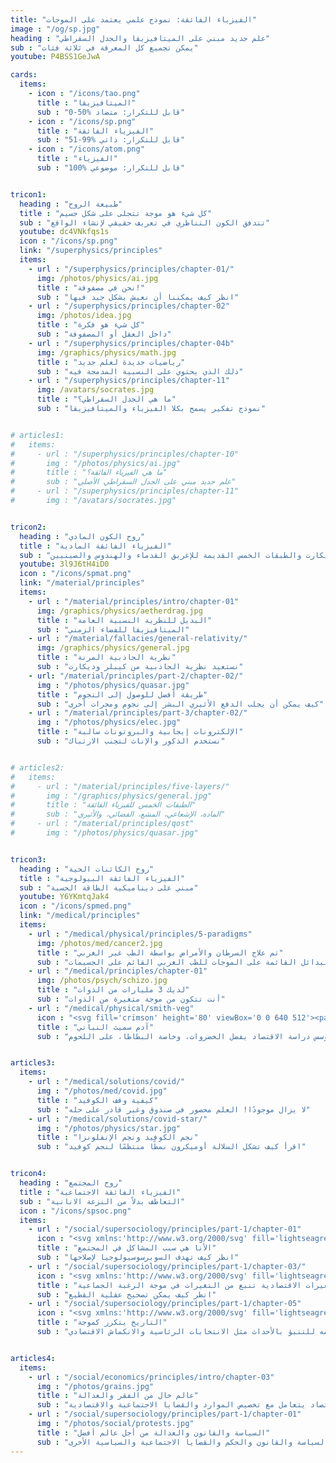 ```yaml
---
title: "الفيزياء الفائقة: نموذج علمي يعتمد على الموجات"
image : "/og/sp.jpg"
heading : "علم جديد مبني على الميتافيزيقا والجدل السقراطي"
sub : "يمكن تجميع كل المعرفة في ثلاثة فئات"
youtube: P4BSS1GeJwA

cards:
  items:
    - icon : "/icons/tao.png"
      title : "الميتافيزيقا"
      sub : "0-50% قابل للتكرار: متضاد"
    - icon : "/icons/sp.png"
      title : "الفيزياء الفائقة"
      sub : "51-99% قابل للتكرار: ذاتي"
    - icon : "/icons/atom.png"
      title : "الفيزياء"
      sub : "100% قابل للتكرار: موضوعي"


tricon1:
  heading : "طبيعة الروح"
  title : "كل شيء هو موجة تتجلى على شكل جسيم"
  sub : "تتدفق الكون التناظري في تعريف حقيقي لإنشاء الواقع"
  youtube: dc4VNkfqs1s  
  icon : "/icons/sp.png"
  link: "/superphysics/principles"
  items:
    - url : "/superphysics/principles/chapter-01/"
      img: /photos/physics/ai.jpg 
      title : "نحن في مصفوفة!"
      sub : "انظر كيف يمكننا أن نعيش بشكل جيد فيها"
    - url : "/superphysics/principles/chapter-02"
      img: /photos/idea.jpg 
      title : "كل شيء هو فكرة"
      sub : "داخل العقل أو المصفوفة"
    - url : "/superphysics/principles/chapter-04b"
      img: /graphics/physics/math.jpg
      title : "رياضيات جديدة لعلم جديد"
      sub : "ذلك الذي يحتوي على النسبية المدمجة فيه"
    - url : "/superphysics/principles/chapter-11"
      img: /avatars/socrates.jpg     
      title : "ما هي الجدل السقراطي؟"
      sub : "نموذج تفكير يسمح بكلا الفيزياء والميتافيزيقا"


# articles1:
#   items:
#     - url : "/superphysics/principles/chapter-10"
#       img : "/photos/physics/ai.jpg" 
#       title : "ما هي الفيزياء الفائقة؟"
#       sub : "علم جديد مبني على الجدل السقراطي الأصلي"
#     - url : "/superphysics/principles/chapter-11"
#       img : "/avatars/socrates.jpg" 


tricon2:
  heading : "روح الكون المادي"
  title : "الفيزياء الفائقة المادية"
  sub : "مبني على أفكار ديكارت والطبقات الخمس القديمة للإغريق القدماء والهندوس والصينيين"
  youtube: 3l9J6tH4iD0
  icon : "/icons/spmat.png"
  link: "/material/principles"
  items:
    - url : "/material/principles/intro/chapter-01"
      img: /graphics/physics/aetherdrag.jpg
      title : "البديل للنظرية النسبية العامة"
      sub : "الميتافيزيقا للفضاء الزمني"
    - url : "/material/fallacies/general-relativity/"
      img: /graphics/physics/general.jpg    
      title : "نظرية الجاذبية المرنة"
      sub : "نستعيد نظرية الجاذبية من كيبلر وديكارت"
    - url: "/material/principles/part-2/chapter-02/"
      img : "/photos/physics/quasar.jpg"
      title : "طريقة أفضل للوصول إلى النجوم"
      sub : "كيف يمكن أن يجلب الدفع الأثيري البشر إلى نجوم ومجرات أخرى"
    - url : "/material/principles/part-3/chapter-02/"
      img : "/photos/physics/elec.jpg"
      title : "الإلكترونات إيجابية والبروتونات سالبة"
      sub : "نستخدم الذكور والإناث لتجنب الارتباك"


# articles2:
#   items:
#     - url : "/material/principles/five-layers/"
#       img : "/graphics/physics/general.jpg" 
#       title : "الطبقات الخمس للفيزياء الفائقة"
#       sub : "المادة، الإشعاعي، المشع، الفضائي، والأثيري"
#     - url : "/material/principles/qost"
#       img : "/photos/physics/quasar.jpg"


tricon3:
  heading : "روح الكائنات الحية"
  title : "الفيزياء الفائقة البيولوجية"
  sub : "مبني على ديناميكية الطاقة الحسية"
  youtube: Y6YKmtqJak4
  icon : "/icons/spmed.png"  
  link: "/medical/principles"
  items:
    - url : "/medical/physical/principles/5-paradigms"
      img: /photos/med/cancer2.jpg
      title : "تم علاج السرطان والأمراض بواسطة الطب غير الغربي"
      sub : "انظر إلى البدائل القائمة على الموجات للطب الغربي القائم على الجسيمات"
    - url : "/medical/principles/chapter-01"
      img: /photos/psych/schizo.jpg 
      title : "لديك 3 مليارات من الذوات"
      sub : "أنت تتكون من موجة متغيرة من الذوات"
    - url : "/medical/physical/smith-veg"
      icon : "<svg fill='crimson' height='80' viewBox='0 0 640 512'><path d='M298.2 156.6c-52.7-25.7-114.5-10.5-150.2 32.8l55.2 55.2c6.3 6.3 6.3 16.4 0 22.6-3.1 3.1-7.2 4.7-11.3 4.7s-8.2-1.6-11.3-4.7L130.4 217 2.3 479.7c-2.9 6-3.1 13.3 0 19.7 5.4 11.1 18.9 15.7 30 10.3l133.6-65.2-49.2-49.2c-6.3-6.2-6.3-16.4 0-22.6 6.3-6.2 16.4-6.2 22.6 0l57 57 102-49.8c24-11.7 44.5-31.3 57.1-57.1 30.1-61.7 4.5-136.1-57.2-166.2zm92.1-34.9C409.8 81 399.7 32.9 360 0c-50.3 41.7-52.5 107.5-7.9 151.9l8 8c44.4 44.6 110.3 42.4 151.9-7.9-32.9-39.7-81-49.8-121.7-30.3z'/></svg>" 
      title : "آدم سميث النباتي"
      sub : "مؤسس دراسة الاقتصاد يفضل الخضروات، وخاصة البطاطا، على اللحوم."


articles3:
  items:
    - url : "/medical/solutions/covid/"
      img : "/photos/med/covid.jpg" 
      title : "كيفية وقف الكوفيد"
      sub : "لا يزال موجودًا! العلم محصور في صندوق وغير قادر على حله"
    - url : "/medical/solutions/covid-star/"
      img : "/photos/physics/star.jpg"
      title : "نجم الكوفيد ونجم الإنفلونزا"
      sub : "اقرأ كيف تشكل السلالة أوميكرون نمطًا منتظمًا لنجم كوفيد"


tricon4:
  heading : "روح المجتمع"
  title : "الفيزياء الفائقة الاجتماعية"
  sub : "التعاطف بدلاً من النزعة الانانية"
  icon : "/icons/spsoc.png"  
  items:
    - url : "/social/supersociology/principles/part-1/chapter-01"
      icon : "<svg xmlns:'http://www.w3.org/2000/svg' fill='lightseagreen' height='80' viewBox='0 0 496 512'><path d='M248 8C111 8 0 119 0 256s111 248 248 248 248-111 248-248S385 8 248 8zm80 168c17.7 0 32 14.3 32 32s-14.3 32-32 32-32-14.3-32-32 14.3-32 32-32zm-160 0c17.7 0 32 14.3 32 32s-14.3 32-32 32-32-14.3-32-32 14.3-32 32-32zm170.2 218.2C315.8 367.4 282.9 352 248 352s-67.8 15.4-90.2 42.2c-13.5 16.3-38.1-4.2-24.6-20.5C161.7 339.6 203.6 320 248 320s86.3 19.6 114.7 53.8c13.6 16.2-11 36.7-24.5 20.4z'/></svg>" 
      title : "الأنا هي سبب المشاكل في المجتمع"
      sub : "انظر كيف تهدف السوبرسوسيولوجيا لإصلاحها"
    - url : "/social/supersociology/principles/part-1/chapter-03/"
      icon : "<svg xmlns:'http://www.w3.org/2000/svg' fill='lightseagreen' height='80' viewBox='0 0 512 512'><path d='M462.3 62.6C407.5 15.9 326 24.3 275.7 76.2L256 96.5l-19.7-20.3C186.1 24.3 104.5 15.9 49.7 62.6c-62.8 53.6-66.1 149.8-9.9 207.9l193.5 199.8c12.5 12.9 32.8 12.9 45.3 0l193.5-199.8c56.3-58.1 53-154.3-9.8-207.9z'/></svg>"     
      title : "التغيرات الاقتصادية تنبع من التغيرات في موجة الرغبة الجماعية"
      sub : "انظر كيف يمكن تصحيح عقلية القطيع"
    - url : "/social/supersociology/principles/part-1/chapter-05"
      icon : "<svg xmlns:'http://www.w3.org/2000/svg' fill='lightseagreen' height='80' viewBox='0 0 640 512'><path d='M476 480H324a36 36 0 0 1-36-36V96h-96v156a36 36 0 0 1-36 36H16a16 16 0 0 1-16-16v-32a16 16 0 0 1 16-16h112V68a36 36 0 0 1 36-36h152a36 36 0 0 1 36 36v348h96V260a36 36 0 0 1 36-36h140a16 16 0 0 1 16 16v32a16 16 0 0 1-16 16H512v156a36 36 0 0 1-36 36z'/></svg>" 
      title : "التاريخ يتكرر كموجة"
      sub : "انظر كيف نستخدمه للتنبؤ بالأحداث مثل الانتخابات الرئاسية والانكماش الاقتصادي"


articles4:
  items:
    - url : "/social/economics/principles/intro/chapter-03"
      img : "/photos/grains.jpg" 
      title : "عالم خال من الفقر والعدالة"
      sub : "السوبراقتصاد يتعامل مع تخصيص الموارد والقضايا الاجتماعية والاقتصادية"
    - url : "/social/supersociology/principles/part-1/chapter-01"
      img : "/photos/social/protests.jpg" 
      title : "السياسة والقانون والعدالة من أجل عالم أفضل"
      sub : "السوبراجتماعية تتعامل مع السياسة والقانون والحكم والقضايا الاجتماعية والسياسية الأخرى"
---
```

